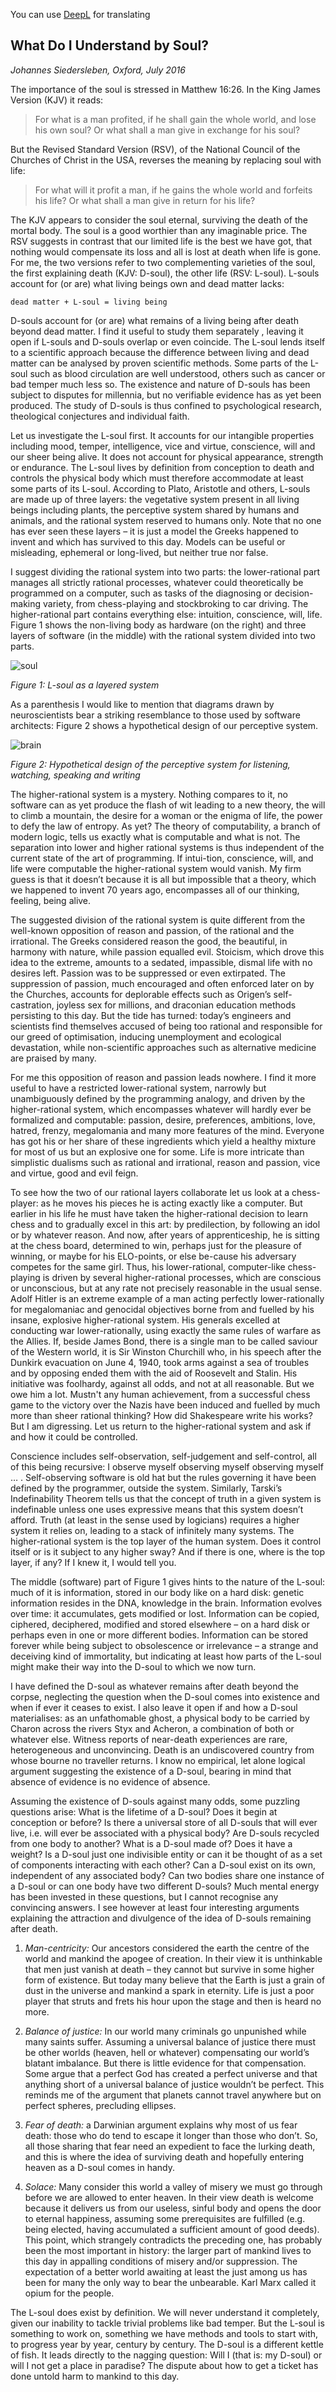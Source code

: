 You can use [DeepL](https://www.deepl.com/translator) for translating 
## What Do I Understand by Soul?

*Johannes Siedersleben, Oxford, July 2016*

The importance of the soul is stressed in Matthew 16:26. In the  King James Version (KJV) it reads:

> For what is a man profited, if he shall gain the whole world, and lose his own soul?
> Or what shall a man give in exchange for his soul?

But the Revised Standard Version (RSV), of the National Council of the Churches of Christ in the USA,
reverses the meaning by replacing soul with life:

> For what will it profit a man, if he gains the whole world and forfeits his life?
> Or what shall a man give in return for his life?

The KJV appears to consider the soul eternal, surviving the death of the mortal body.
The soul is a good worthier than any imaginable price. The RSV suggests in contrast that
our limited life is the best we have got, that nothing would compensate its loss and all
is lost at death when life is gone. For me, the two versions refer to two complementing
varieties of the soul, the first explaining death (KJV: D-soul), the other life (RSV: L-soul).
L-souls account for (or are) what living beings own and dead matter lacks:

    dead matter + L-soul = living being

D-souls account for (or are) what remains of a living being after death beyond dead matter.
I find it useful to study them separately , leaving it open if L-souls and D-souls overlap
or even coincide. The L-soul lends itself to a scientific approach because the difference between
living and dead matter can be analysed by proven scientific methods. Some parts of the L-soul
such as blood circulation are well understood, others such as cancer or bad temper much less so.
The existence and nature of D-souls has been subject to disputes for millennia, but no verifiable
evidence has as yet been produced. The study of D-souls is thus confined to psychological research,
theological conjectures and individual faith.

Let us investigate the L-soul first. It accounts for our intangible properties including mood,
temper, intelligence, vice and virtue, conscience, will and our sheer being alive. It does not account for
physical appearance, strength or endurance. The L-soul lives by definition from conception to death and
controls the physical body which must therefore accommodate at least some parts of its L-soul.
According to Plato, Aristotle and others, L-souls are made up of three layers:
the vegetative system present in all living beings including plants, the perceptive system
shared by humans and animals, and the rational system reserved to humans only.
Note that no one has ever seen these layers – it is just a model the Greeks happened to invent and which
has survived to this day. Models can be useful or misleading, ephemeral or long-lived,
but neither true nor false.

I suggest dividing the rational system into two parts: the lower-rational part manages all strictly
rational processes, whatever could theoretically be programmed on a computer, such as tasks of
the diagnosing or decision-making variety, from chess-playing and stockbroking to car driving.
The higher-rational part contains everything else: intuition, conscience, will, life.
Figure 1 shows the non-living body as hardware (on the right) and three layers of software
(in the middle) with the rational system divided into two parts.

![soul](5-soul.png)

*Figure 1: L-soul as a layered system*

As a parenthesis I would like to mention that diagrams drawn by neuroscientists bear a striking
resemblance to those used by software architects: Figure 2 shows a hypothetical design of our
perceptive system.

![brain](5-brain.png)

*Figure 2: Hypothetical design of the perceptive system for listening, watching, speaking and writing*

The higher-rational system is a mystery. Nothing compares to it, no software can as yet produce the
flash of wit leading to a new theory, the will to climb a mountain, the desire for a woman or the enigma of
life, the power to defy the law of entropy. As yet? The theory of computability, a branch of modern logic,
tells us  exactly what is computable and what is not. The separation into lower and higher rational systems
is thus independent of the current state of the art of programming. If intui-tion, conscience, will, and life
were computable the higher-rational system would vanish. My firm guess is that it doesn’t because it is all
but impossible that a theory, which we happened to invent 70 years ago, encompasses all of our thinking,
feeling, being alive.

The suggested division of the rational system is quite different from the well-known opposition of reason and
passion, of the rational and the irrational. The Greeks considered reason the good, the beautiful, in harmony
with nature, while passion equalled evil. Stoicism, which drove this idea to the extreme, amounts to a sedated,
impassible, dismal life with no desires left. Passion was to be suppressed or even extirpated. The suppression
of passion, much encouraged and often enforced later on by the Churches, accounts for deplorable effects such as
Origen’s self-castration, joyless sex for millions, and draconian education methods persisting to this day. But
the tide has turned: today’s engineers and scientists find themselves accused of being too rational and
responsible for our greed of optimisation, inducing unemployment and ecological devastation, while non-scientific
approaches such as alternative medicine are praised by many.

For me this opposition of reason and passion leads nowhere. I find it more useful to have a restricted
lower-rational system, narrowly but unambiguously defined by the programming analogy, and driven by the
higher-rational system, which encompasses whatever will hardly ever be formalized and computable: passion,
desire, preferences, ambitions, love, hatred, frenzy, megalomania and many more features of the mind.
Everyone has got his or her share of these ingredients which yield a healthy mixture for most of us but
an explosive one for some. Life is more intricate than simplistic dualisms such as rational and irrational,
reason and passion, vice and virtue, good and evil feign.

To see how the two of our rational layers collaborate let us look at a chess-player: as he moves his
pieces he is acting exactly like a computer. But earlier in his life he must have taken the higher-rational
decision to learn chess and to gradually excel in this art: by predilection, by following an idol or by whatever
reason. And now, after years of apprenticeship, he is sitting at the chess board, determined to win, perhaps
just for the pleasure of winning, or maybe for his ELO-points, or else be-cause his adversary competes for
the same girl. Thus, his lower-rational, computer-like chess-playing is driven by several higher-rational
processes, which are conscious or unconscious, but at any rate not precisely reasonable in the usual sense.
Adolf Hitler is an extreme example of a man acting perfectly lower-rationally for megalomaniac and genocidal
objectives borne from and fuelled by his insane, explosive higher-rational system. His generals excelled at
conducting war lower-rationally, using exactly the same rules of warfare as the Allies. If, beside James Bond,
there is a single man to be called saviour of the Western world, it is Sir Winston Churchill who, in his speech
after the Dunkirk evacuation on June 4, 1940, took arms against a sea of troubles and by opposing ended them
with the aid of Roosevelt and Stalin. His initiative was foolhardy, against all odds, and not at all reasonable.
But we owe him a lot. Mustn't any human achievement, from a successful chess game to the victory over the
Nazis have been induced and fuelled by much more than sheer rational thinking? How did Shakespeare write his
works? But I am digressing. Let us return to the higher-rational system and ask if and how it could be controlled.

Conscience includes self-observation, self-judgement and self-control, all of this being recursive:
I observe myself observing myself observing myself … . Self-observing software is old hat but the rules
governing it have been defined by the programmer, outside the system. Similarly, Tarski’s
Indefinability Theorem tells us that the concept of truth in a given system is indefinable unless
one uses expressive means that this system doesn’t afford. Truth (at least in the sense used by logicians)
requires a higher system it relies on, leading to a stack of infinitely many systems. The higher-rational
system is the top layer of the human system. Does it control itself or is it subject to any higher sway?
And if there is one, where is the top layer, if any? If I knew it, I would tell you.

The middle (software) part of Figure 1 gives hints to the nature of the L-soul: much of it is information,
stored in our body like on a hard disk: genetic information resides in the DNA, knowledge in the brain.
Information evolves over time: it accumulates, gets modified or lost. Information can be copied, ciphered,
deciphered, modified and stored elsewhere – on a hard disk or perhaps even in one or more different bodies.
Information can be stored forever while being subject to obsolescence or irrelevance – a strange and
deceiving kind of immortality, but indicating at least how parts of the L-soul might make their way
into the D-soul to which we now turn.

I have defined the D-soul as whatever remains after death beyond the corpse, neglecting the question
when the D-soul comes into existence and when if ever it ceases to exist. I also leave it open if and
how a D-soul materialises: as an unfathomable ghost, a physical body to be carried by Charon across the
rivers Styx and Acheron, a combination of both or whatever else. Witness reports of near-death experiences
are rare, heterogeneous and unconvincing. Death is an undiscovered country from whose bourne no traveller
returns. I know no empirical, let alone logical argument suggesting the existence of a D-soul, bearing
in mind that absence of evidence is no evidence of absence.

Assuming the existence of D-souls against many odds, some puzzling questions arise:
What is the lifetime of a D-soul? Does it begin at conception or before? Is there a
universal store of all D-souls that will ever live, i.e. will ever be associated with a
physical body? Are D-souls recycled from one body to another? What is a D-soul made of?
Does it have a weight? Is a D-soul just one indivisible entity or can it be thought of as a set of
components interacting with each other? Can a D-soul exist on its own, independent of any associated body?
Can two bodies share one instance of a D-soul or can one body have two different D-souls? Much mental
energy has been invested in these questions, but I cannot recognise any convincing answers.
I see however at least four interesting arguments explaining the attraction and divulgence of
the idea of D-souls remaining after death.

1.	*Man-centricity:* Our ancestors considered the earth the centre of the world and mankind the apogee of creation.
In their view it is unthinkable that men just vanish at death – they cannot but survive in some higher form of existence.
But today many believe that the Earth is just a grain of dust in the universe and mankind a spark in eternity.
Life is just a poor player that struts and frets his hour upon the stage and then is heard no more.

2.	*Balance of justice:* In our world many criminals go unpunished while many saints suffer.
Assuming a universal balance of justice there must be other worlds (heaven, hell or whatever)
compensating our world’s blatant imbalance. But there is little evidence for that compensation.
Some argue that a perfect God has created a perfect universe and that anything short of a universal
balance of justice wouldn’t be perfect. This reminds me of the argument that planets cannot travel
anywhere but on perfect spheres, precluding ellipses.

3.	*Fear of death:* a Darwinian argument explains why most of us fear death:
those who do tend to escape it longer than those who don’t. So, all those sharing
that fear need an expedient to face the lurking death, and this is where the idea
of surviving death and hopefully entering heaven as a D-soul comes in handy.

4.	*Solace:* Many consider this world a valley of misery we must go through before we are allowed
to enter heaven. In their view death is welcome because it delivers us from our useless, sinful
body and opens the door to eternal happiness, assuming some prerequisites are fulfilled (e.g. being elected,
having accumulated a sufficient amount of good deeds). This point, which strangely contradicts the preceding
one, has probably been the most important in history: the larger part of mankind lives to this day in appalling
conditions of misery and/or suppression. The expectation of a better world awaiting at least the just among
us has been for many the only way to bear the unbearable. Karl Marx called it opium for the people.

The L-soul does exist by definition. We will never understand it completely, given our inability to
tackle trivial problems like bad temper. But the L-soul is something to work on, something we have
methods and tools to start with, to progress year by year, century by century. The D-soul is a different
kettle of fish. It leads directly to the nagging question: Will I (that is: my D-soul) or will I not get a
place in paradise? The dispute about how to get a ticket has done untold harm to mankind to this day.
